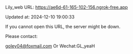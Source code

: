 Lily_web URL: https://ae6d-61-165-102-156.ngrok-free.app

Updated at: 2024-12-10 19:00:33

If you cannot open this URL, the server might be down.

Please contact: 

goley04@foxmail.com Or Wechat:GL_yeaH